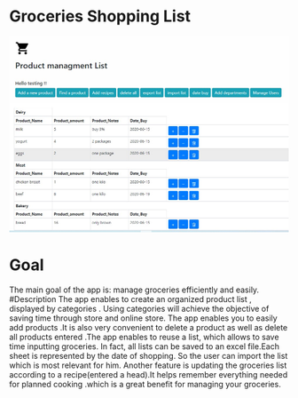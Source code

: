 # Groceries Shopping List
![Image](newpic.jpg)
# Goal

The main goal of the app is: manage groceries efficiently and easily.
#Description
The app enables to create an organized product list , displayed by categories . Using categories will achieve the objective of saving time through store and online store. The app enables you to easily add products .It is also  very convenient to delete a product as well as delete all products entered .The app enables to reuse a list, which allows to save time inputting groceries. In fact, all lists can be saved to an excel file.Each sheet is represented by the date of shopping. So the user can import the list which is most relevant for him. 
Another feature is updating the groceries list according to a recipe(entered a head).It helps remember everything needed for planned cooking .which is a great benefit for managing your  groceries. 
